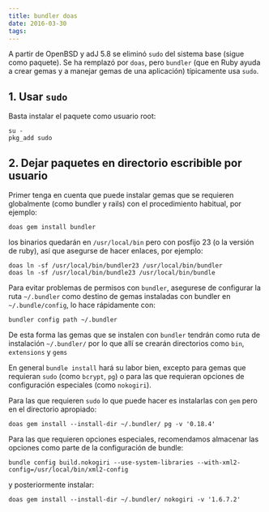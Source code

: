 ```yaml
---
title: bundler doas
date: 2016-03-30
tags:
---
```


A partir de OpenBSD y adJ 5.8 se eliminó ```sudo``` del sistema base (sigue como 
paquete).  Se ha remplazó por ```doas```, pero ```bundler``` (que en Ruby
ayuda a crear gemas y a manejar gemas de una aplicación) típicamente usa 
```sudo```. 

## 1. Usar ```sudo```
Basta instalar el paquete como usuario root:

```
su -
pkg_add sudo
```

## 2. Dejar paquetes en directorio escribible por usuario 

Primer tenga en cuenta que puede instalar gemas que se requieren 
globalmente (como bundler y rails) con el procedimiento habitual, por ejemplo:

```
doas gem install bundler
```
los binarios quedarán en ```/usr/local/bin``` pero con posfijo 23 (o la 
versión de ruby), así que asegurse  de hacer enlaces, por ejemplo:
```
doas ln -sf /usr/local/bin/bundler23 /usr/local/bin/bundler
doas ln -sf /usr/local/bin/bundle23 /usr/local/bin/bundle
```

Para evitar problemas de permisos con ```bundler```, asegurese de 
configurar la ruta ```~/.bundler``` como destino de gemas  instaladas 
con bundler en ```~/.bundle/config```, lo hace rápidamente con: 
```
bundler config path ~/.bundler
```

De esta forma las gemas que se instalen con ```bundler``` tendrán como 
ruta de instalación ```~/.bundler/``` 
por lo que allí se crearán directorios como ```bin```, ```extensions``` 
y ```gems```

En general ```bundle install``` hará su labor bien, excepto para gemas que 
requieran ```sudo``` (como ```bcrypt```, ```pg```) o para las que requieran 
opciones de configuración especiales (como ```nokogiri```).

Para las que requieren ```sudo``` lo que puede hacer es instalarlas con 
```gem```  pero en el directorio apropiado:

```
doas gem install --install-dir ~/.bundler/ pg -v '0.18.4'
```

Para las que requieren opciones especiales, recomendamos almacenar las opciones 
como parte de la configuración de bundle:

```
bundle config build.nokogiri --use-system-libraries --with-xml2-config=/usr/local/bin/xml2-config
```
y posteriormente instalar:

```
doas gem install --install-dir ~/.bundler/ nokogiri -v '1.6.7.2'
```


